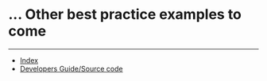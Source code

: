 # ... Other best practice examples to come


---

- [Index](/camus2/index)
- [Developers Guide/Source code](https://github.com/helix-collective/camus2)
